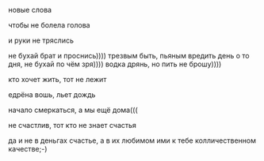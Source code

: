 новые слова


чтобы не болела голова


и руки не тряслись


не бухай брат и проснись)))) 
трезвым быть, пьяным вредить
день о то дня, не бухай по чём зря)))) 
водка дрянь, но пить не брошу)))) 

кто хочет жить, тот не лежит

едрёна вошь, льет дождь

начало смеркаться, а мы ещё дома((( 

не счастлив, тот кто не знает счастья

да и не в деньгах счастье, а в их любимом ими к тебе колличественном качестве;-)
